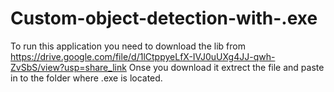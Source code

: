# Custom-object-detection-with-.exe

To run this application you need to download the lib from https://drive.google.com/file/d/1lCtppyeLfX-IVJ0uUXg4JJ-qwh-ZvSbS/view?usp=share_link
Onse you download it extrect the file and paste in to the folder where .exe is located.
